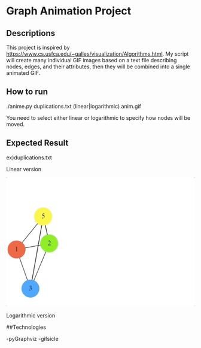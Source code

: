 # Graph Animation Project

## Descriptions
This project is inspired by https://www.cs.usfca.edu/~galles/visualization/Algorithms.html.
My script will create many individual GIF images based on a text file describing nodes, edges, and their attributes, then they will be combined into a single animated GIF.

## How to run 

./anime.py duplications.txt (linear|logarithmic) anim.gif

You need to select either linear or logarithmic to specify how nodes will be  moved. 

## Expected Result
ex)duplications.txt

Linear version 


![](gif_directory/linear_version.gif)

Logarithmic version


##Technologies

-pyGraphviz
-gifsicle


